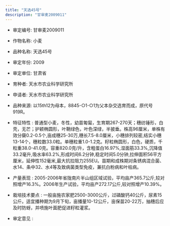 ```yaml
---
title: "天选45号"
description: "甘审麦2009011"
---
```

* 审定编号:  甘审麦2009011

*  作物名称:  小麦

*  品种名称:  天选45号

*  审定年份:  2009

*  审定单位:  甘肃省

* 育种者:  天水市农业科学研究所

*  申请者:  天水市农业科学研究所

*  品种来源:  以15th12为母本，8845-○1-○1为父本杂交选育而成，原代号919R。

*  特征特性 : 
普通型小麦，冬性，幼苗匍匐，生育期267-270天；穗纺锤形，白壳，无芒；护颖椭圆形，叶鞘绿色，叶色深绿，半披垂。株高96厘米，单株有效分蘖0.2-0.5个,亩成穗25-30万,穗长7.5-8.0厘米，小穗排列较密,结实小穗13-14个，穗粒数33.0粒。单穗粒重1.0-1.2克。籽粒椭圆形，白色，硬质，千粒重38.0-41.0克。容重820.0克/升，含粗蛋白16.97%,湿面筋33.3%,沉降值33.2毫升,吸水率63.2%,形成时间6.2分钟,稳定时间5.0分钟,拉伸面积56平方厘米，延伸性152毫米,最大抗拉阻力255EU。苗期和成株期对条锈病混合菌、水14、条中32、水4等及致病菌类型免疫，兼抗白粉病和叶枯病。
 
*  产量表现 : 
2005-2006年省陇南片半山组区域试验，平均亩产365.7公斤,较对照增产16.3%。2006年生产试验，平均亩产272.17公斤,较对照增产10.39%。

*  栽培技术要点 : 
一般亩施农家肥2500-3000公斤，过磷酸钙40公斤，尿素15公斤。适宜播种期为9月下旬，亩播量10-12公斤，亩保苗20-22万，抽穗后应及时防蚜，并喷施叶面肥促进籽粒灌浆。

*  审定意见 : 

